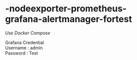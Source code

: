 # -nodeexporter-prometheus-grafana-alertmanager-fortest

*Use Docker Compose*<br>

Grafana Credential <br>
Username : admin <br>
Password : Test

